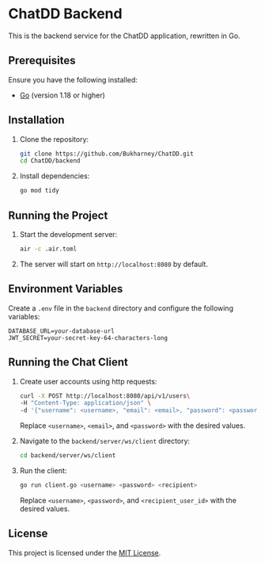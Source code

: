 # ChatDD Backend

This is the backend service for the ChatDD application, rewritten in Go.

## Prerequisites

Ensure you have the following installed:

- [Go](https://golang.org/) (version 1.18 or higher)

## Installation

1. Clone the repository:

   ```bash
   git clone https://github.com/Bukharney/ChatDD.git
   cd ChatDD/backend
   ```

2. Install dependencies:
   ```bash
   go mod tidy
   ```

## Running the Project

1. Start the development server:

   ```bash
   air -c .air.toml
   ```

2. The server will start on `http://localhost:8080` by default.

## Environment Variables

Create a `.env` file in the `backend` directory and configure the following variables:

```
DATABASE_URL=your-database-url
JWT_SECRET=your-secret-key-64-characters-long
```

## Running the Chat Client

   
1. Create user accounts using http requests:

   ```bash
   curl -X POST http://localhost:8080/api/v1/users\
   -H "Content-Type: application/json" \
   -d '{"username": <username>, "email": <email>, "password": <password>}'
   ```

   Replace `<username>`, `<email>`, and `<password>` with the desired values.

2. Navigate to the `backend/server/ws/client` directory:

   ```bash
   cd backend/server/ws/client
   ```
   
3. Run the client:

   ```bash
   go run client.go <username> <password> <recipient>
   ```

   Replace `<username>`, `<password>`, and `<recipient_user_id>` with the desired values.


## License

This project is licensed under the [MIT License](LICENSE).
